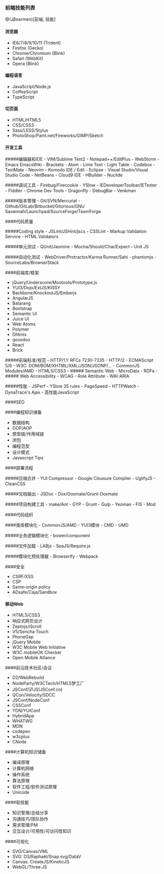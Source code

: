 ### 前端技能列表
@(Jβearmen)[前端, 技能]
#### 浏览器
  - IE6/7/8/9/10/11 (Trident)
  - Firefox (Gecko)
  - Chrome/Chromium (Blink)
  - Safari (WebKit)
  - Opera (Blink)

#### 编程语言
  - JavaScript/Node.js
  - CoffeeScript
  - TypeScript

#### 切页面
  - HTML/HTML5
  - CSS/CSS3
  - Sass/LESS/Stylus
  - PhotoShop/Paint.net/Fireworks/GIMP/Sketch

#### 开发工具

#####编辑器和IDE
    - VIM/Sublime Text2
    - Notepad++/EditPlus
    - WebStorm
    - Emacs EmacsWiki
    - Brackets
    - Atom
    - Lime Text
    - Light Table
    - Codebox
    - TextMate
    - Neovim
    - Komodo IDE / Edit
    - Eclipse
    - Visual Studio/Visual Studio Code
    - NetBeans
    - Cloud9 IDE
    - HBuilder
    - Nuclide

#####调试工具
    - Firebug/Firecookie
    - YSlow
    - IEDeveloperToolbar/IETester
    - Fiddler
    - Chrome Dev Tools
    - Dragonfly
    - DebugBar
    - Venkman

#####版本管理
    - Git/SVN/Mercurial
    - Github/GitLab/Bitbucket/Gitorious/GNU Savannah/Launchpad/SourceForge/TeamForge

####代码质量

#####Coding style
    - JSLint/JSHint/jscs
    - CSSLint
    - Markup Validation Service
    - HTML Validators

#####单元测试
    - QUnit/Jasmine
    - Mocha/Should/Chai/Expect
    - Unit JS

#####自动化测试
    - WebDriver/Protractor/Karma Runner/Sahi
    - phantomjs
    - SourceLabs/BrowserStack

####前端库/框架
  - jQuery/Underscore/Mootools/Prototype.js
  - YUI3/Dojo/ExtJS/KISSY
  - Backbone/KnockoutJS/Emberjs
  - AngularJS
  - Batarang
  - Bootstrap
  - Semantic UI
  - Juice UI
  - Web Atoms
  - Polymer
  - Dhtmlx
  - qooxdoo
  - React
  - Brick

#####前端标准/规范
    - HTTP/1.1: RFCs 7230-7235
    - HTTP/2
    - ECMAScript 5/6
    - W3C: DOM/BOM/XHTML/XML/JSON/JSONP/...
    - CommonJS Modules/AMD
    - HTML5/CSS3
    - ##### Semantic Web
      - MicroData
      - RDFa
    - ##### Web Accessibility
      - WCAG
      - Role Attribute
      - WAI-ARIA

#####性能
    - JSPerf
    - YSlow 35 rules
    - PageSpeed
    - HTTPWatch
    - DynaTrace's Ajax
    - 高性能JavaScript

####SEO

####编程知识储备
  - 数据结构
  - OOP/AOP
  - 原型链/作用域链
  - 闭包
  - 编程范型
  - 设计模式
  - Javascript Tips

####部署流程

#####压缩合并
    - YUI Compressor
    - Google Clousure Complier
    - UglifyJS
    - CleanCSS

#####文档输出
    - JSDoc
    - Dox/Doxmate/Grunt-Doxmate

#####项目构建工具
    - make/Ant
    - GYP
    - Grunt
    - Gulp
    - Yeoman
    - FIS
    - Mod

####代码组织

####类库模块化
    - CommonJS/AMD
    - YUI3模块
    - CMD
    - UMD

#####业务逻辑模块化
    - bower/component

#####文件加载
    - LABjs
    - SeaJS/Require.js

#####模块化预处理器
    - Browserify
    - Webpack

####安全
  - CSRF/XSS
  - CSP
  - Same-origin policy
  - ADsafe/Caja/Sandbox

#### 移动Web
  - HTML5/CSS3
  - 响应式网页设计
  - Zeptojs/iScroll
  - V5/Sencha Touch
  - PhoneGap
  - jQuery Mobile
  - W3C Mobile Web Initiative
  - W3C mobileOK Checker
  - Open Mobile Alliance

####前沿技术社区/会议
  - D2/WebRebuild
  - NodeParty/W3CTech/HTML5梦工厂
  - JSConf/沪JS(JSConf.cn)
  - QCon/Velocity/SDCC
  - JSConf/NodeConf
  - CSSConf
  - YDN/YUIConf
  - HybridApp
  - WHATWG
  - MDN
  - codepen
  - w3cplus
  - CNode

####计算机知识储备
  - 编译原理
  - 计算机网络
  - 操作系统
  - 算法原理
  - 软件工程/软件测试原理
  - Unicode

####软技能
  - 知识管理/总结分享
  - 沟通技巧/团队协作
  - 需求管理/PM
  - 交互设计/可用性/可访问性知识

####可视化
  - SVG/Canvas/VML
  - SVG: D3/Raphaël/Snap.svg/DataV
  - Canvas: CreateJS/KineticJS
  - WebGL/Three.JS